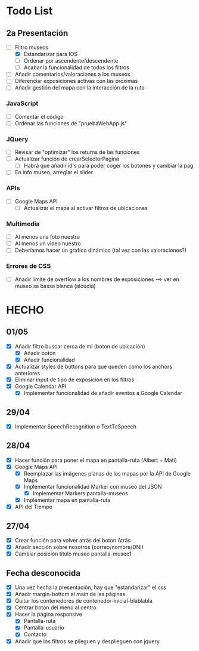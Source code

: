 # Todo List

## 2a Presentación
- [ ] Filtro museos
    - [x] Estandarizar para IOS
    - [ ] Ordenar por ascendente/descendente
    - [ ] Acabar la funcionalidad de todos los filtros
- [ ] Añadir comentarios/valoraciones a los museos
- [ ] Diferenciar exposiciones activas con las proximas
- [ ] Añadir gestión del mapa con la interacción de la ruta
### JavaScript
- [ ] Comentar el código
- [ ] Ordenar las funciones de "pruebaWebApp.js"
### JQuery
- [ ] Revisar de "optimizar" los returns de las funciones
- [ ] Actualizar función de crearSelectorPagina
    - [ ] Habrá que añadir id's para poder coger los botones y cambiar la pag
- [ ] En info museo, arreglar el slider
### APIs
- [ ] Google Maps API  
    - [ ] Actualizar el mapa al activar filtros de ubicaciones
    
### Multimedia
- [ ] Al menos una foto nuestra
- [ ] Al menos un video nuestro
- [ ] Deberíamos hacer un grafíco dinámico (tal vez con las valoraciones?)
### Errores de CSS
- [ ] Añadir límite de overflow a los nombres de exposiciones --> ver en museo sa bassa blanca (alcúdia)

# HECHO
## 01/05
- [x] Añadir filtro buscar cerca de mí (boton de ubicación)
    - [x] Añadir botón
    - [x] Añadir funcionalidad
- [X] Actualizar styles de buttons para que queden como los anchors anteriores
- [X] Eliminar input de tipo de exposición en los filtros
- [x] Google Calendar API
    - [x] Implementar funcionalidad de añadir eventos a Google Calendar

## 29/04
- [x] Implementar SpeechRecognition o TextToSpeech

## 28/04
- [x] Hacer función para poner el mapa en pantalla-ruta (Albert + Mati)
- [x] Google Maps API
    - [x] Reemplazar las imágenes planas de los mapas por la API de Google Maps
    - [x] Implementar funcionalidad Marker con museo del JSON
        - [x] Implementar Markers pantalla-museos
    - [x] Implementar mapa en pantalla-ruta 
- [x] API del Tiempo 
## 27/04
- [x] Crear función para volver atrás del boton Atrás
- [x] Añadir sección sobre nosotros (correo/nombre/DNI) 
- [x] Cambiar posición titulo museo pantalla-museo1

## Fecha desconocida
- [x] Una vez hecha la presentación, hay que "estandarizar" el css
- [x] Añadir margin-bottom al main de las páginas
- [X] Quitar los contenedores de contenedor-inicial-blablabla
- [x] Centrar botón del menú al centro
- [x] Hacer la página responsive
    - [x] Pantalla-ruta
    - [x] Pantalla-usuario
    - [x] Contacto
- [X] Añadir que los filtros se plieguen y desplieguen con jquery